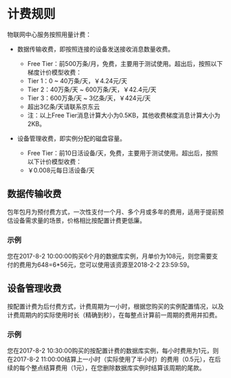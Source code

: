 # 计费规则

物联网中心服务按照用量计费：
- 数据传输收费，即按照连接的设备发送接收消息数量收费。
  - Free Tier：前500万条/月，免费，主要用于测试使用。超出后，按照以下梯度计价模型收费：
  - Tier 1：0 ~ 40万条/天，￥4.24元/天
  - Tier 2：40万条/天 ~ 600万条/天，￥42.4元/天
  - Tier 3：600万条/天 ~ 3亿条/天，￥424元/天
  - 超出3亿条/天请联系京东云
  - 注：以上Free Tier消息计算大小为0.5KB，其他收费梯度消息计算大小为2KB。
      
- 设备管理收费，即实例分配的磁盘容量。
  - Free Tier：前10日活设备/天，免费，主要用于测试使用。超出后，按照以下计价模型收费：
  - ￥0.008元每日活设备/天
 
## 数据传输收费

包年包月为预付费方式，一次性支付一个月、多个月或多年的费用，适用于提前预估设备需求量的场景，价格相比按配置计费更低廉。

### 示例

您在2017-8-2 10:00:00购买6个月的数据库实例，月单价为108元，则您需要支付的费用为648=6*56元，您可以使用该资源至2018-2-2 23:59:59。

## 设备管理收费

按配置计费为后付费方式，计费周期为一小时，根据您购买的实例配置情况，以及计费周期内的实际使用时长（精确到秒），在每整点计算前一周期的费用并扣费。

### 示例
您在2017-8-2 10:30:00购买的按配置计费的数据库实例，每小时费用为1元，则在2017-8-2 11:00:00结算上一小时（实际使用了半小时）的费用（0.5元），在后续的每个整点结算费用（1元），在您删除数据库实例时结算该周期的尾款。
